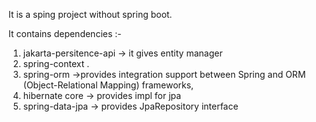 It is a sping project without spring boot.

It contains dependencies 	:-
1. jakarta-persitence-api -> it gives entity manager
2. spring-context .
3. spring-orm ->provides integration support between Spring and ORM (Object-Relational Mapping) frameworks,
4. hibernate core -> provides impl for jpa
5. spring-data-jpa -> provides JpaRepository interface

	
